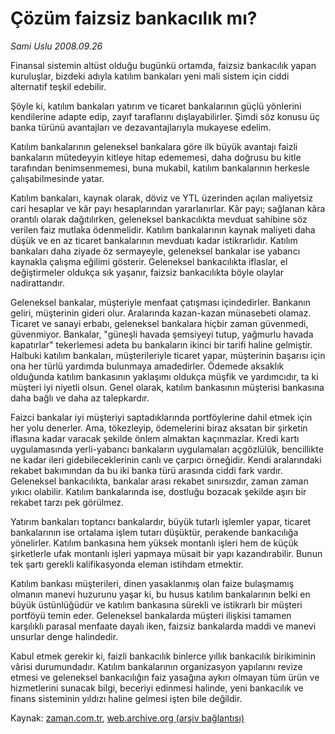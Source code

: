 # Çözüm faizsiz bankacılık mı?

*Sami Uslu 2008.09.26*

<tr><td class="metin" colspan="2" style="padding-top: 20px; padding-left: 5px; padding-right: 10px;">Finansal sistemin altüst olduğu bugünkü ortamda, faizsiz bankacılık yapan kuruluşlar, bizdeki adıyla katılım bankaları yeni mali sistem için ciddi alternatif teşkil edebilir.</td></tr><tr><td class="metin" colspan="2" style="padding-top: 20px; padding-left: 5px; padding-right: 10px;"><p> Şöyle ki, katılım bankaları yatırım ve ticaret bankalarının güçlü yönlerini kendilerine adapte edip, zayıf taraflarını dışlayabilirler. Şimdi söz konusu üç banka türünü avantajları ve dezavantajlarıyla mukayese edelim.
<p> Katılım bankalarının geleneksel bankalara göre ilk büyük avantajı faizli bankaların mütedeyyin kitleye hitap edememesi, daha doğrusu bu kitle tarafından benimsenmemesi, buna mukabil, katılım bankalarının herkesle çalışabilmesinde yatar.
<p> Katılım bankaları, kaynak olarak, döviz ve YTL üzerinden açılan maliyetsiz cari hesaplar ve kâr payı hesaplarından yararlanırlar. Kâr payı; sağlanan kâra orantılı olarak dağıtılırken, geleneksel bankacılıkta mevduat sahibine söz verilen faiz mutlaka ödenmelidir. Katılım bankalarının kaynak maliyeti daha düşük ve en az ticaret bankalarının mevduatı kadar istikrarlıdır. Katılım bankaları daha ziyade öz sermayeyle, geleneksel bankalar ise yabancı kaynakla çalışma eğilimi gösterir. Geleneksel bankacılıkta iflaslar, el değiştirmeler oldukça sık yaşanır, faizsiz bankacılıkta böyle olaylar nadirattandır. 
<p> Geleneksel bankalar, müşteriyle menfaat çatışması içindedirler. Bankanın geliri, müşterinin gideri olur. Aralarında kazan-kazan münasebeti olamaz. Ticaret ve sanayi erbabı, geleneksel bankalara hiçbir zaman güvenmedi, güvenmiyor. Bankalar, "güneşli havada şemsiyeyi tutup, yağmurlu havada kapatırlar" tekerlemesi adeta bu bankaların ikinci bir tarifi haline gelmiştir. Halbuki katılım bankaları, müşterileriyle ticaret yapar, müşterinin başarısı için ona her türlü yardımda bulunmaya amadedirler. Ödemede aksaklık olduğunda katılım bankasının yaklaşımı oldukça müşfik ve yardımcıdır, ta ki müşteri iyi niyetli olsun. Genel olarak, katılım bankasının müşterisi bankasına daha bağlı ve daha az talepkardır. 
<p> Faizci bankalar iyi müşteriyi saptadıklarında portföylerine dahil etmek için her yolu denerler. Ama, tökezleyip, ödemelerini biraz aksatan bir şirketin iflasına kadar varacak şekilde önlem almaktan kaçınmazlar. Kredi kartı uygulamasında yerli-yabancı bankaların uygulamaları açgözlülük, bencillikte ne kadar ileri gidebileceklerinin canlı ve çarpıcı örneğidir. Kendi aralarındaki rekabet bakımından da bu iki banka türü arasında ciddi fark vardır. Geleneksel bankacılıkta, bankalar arası rekabet sınırsızdır, zaman zaman yıkıcı olabilir. Katılım bankalarında ise, dostluğu bozacak şekilde aşırı bir rekabet tarzı pek görülmez. 
<p> Yatırım bankaları toptancı bankalardır, büyük tutarlı işlemler yapar, ticaret bankalarının ise ortalama işlem tutarı düşüktür, perakende bankacılığa yönelirler. Katılım bankasına hem yüksek montanlı işleri hem de küçük şirketlerle ufak montanlı işleri yapmaya müsait bir yapı kazandırabilir. Bunun tek şartı gerekli kalifikasyonda eleman istihdam etmektir.
<p> Katılım bankası müşterileri, dinen yasaklanmış olan faize bulaşmamış olmanın manevi huzurunu yaşar ki, bu husus katılım bankalarının belki en büyük üstünlüğüdür ve katılım bankasına sürekli ve istikrarlı bir müşteri portföyü temin eder. Geleneksel bankalarda müşteri ilişkisi tamamen karşılıklı parasal menfaate dayalı iken, faizsiz bankalarda maddi ve manevi unsurlar denge halindedir. 
<p> Kabul etmek gerekir ki, faizli bankacılık binlerce yıllık bankacılık birikiminin vârisi durumundadır. Katılım bankalarının organizasyon yapılarını revize etmesi ve geleneksel bankacılığın faiz yasağına aykırı olmayan tüm ürün ve hizmetlerini sunacak bilgi, beceriyi edinmesi halinde, yeni bankacılık ve finans sisteminin yıldızı haline gelmesi işten bile değildir.<br/></p></p></p></p></p></p></p></p></td></tr>

Kaynak: [zaman.com.tr](http://zaman.com.tr/yazar.do?yazino=742718), [web.archive.org (arşiv bağlantısı)](http://web.archive.org/web/20080929211701/http://www.zaman.com.tr:80/yazar.do?yazino=742718)
